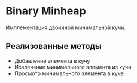 # Binary Minheap
Имплементация двоичной минимальной кучи.


## Реализованные методы
 - Добавление элемента в кучу
 - Извлечение минимального элемента из кучи
 - Просмотр минимального элемента в куче